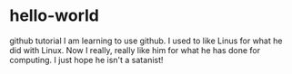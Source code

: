 # hello-world
github tutorial
I am learning to use github.  I used to like Linus for what he did with Linux.  Now I really, really like him for what he has done for computing.  I just hope he isn't a satanist!

